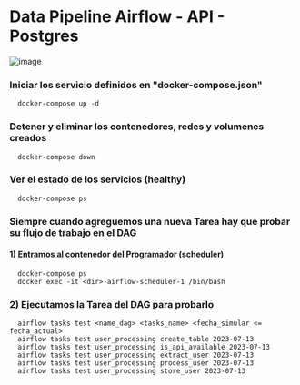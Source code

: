 # Data Pipeline Airflow - API - Postgres
![image](https://github.com/CarlosGil2001/data-pipelines-apache-airflow/assets/101606140/1dae1e1e-5115-477f-b6ff-166aabb66f4c)

### Iniciar los servicio definidos en "docker-compose.json"
      docker-compose up -d

### Detener y eliminar los contenedores, redes y volumenes creados
      docker-compose down

### Ver el estado de los servicios (healthy)
      docker-compose ps


### Siempre cuando agreguemos una nueva Tarea hay que probar su flujo de trabajo en el DAG

#### 1) Entramos al contenedor del Programador (scheduler)
      docker-compose ps
      docker exec -it <dir>-airflow-scheduler-1 /bin/bash

### 2) Ejecutamos la Tarea del DAG para probarlo
      airflow tasks test <name_dag> <tasks_name> <fecha_simular <= fecha_actual>
      airflow tasks test user_processing create_table 2023-07-13
      airflow tasks test user_processing is_api_available 2023-07-13
      airflow tasks test user_processing extract_user 2023-07-13
      airflow tasks test user_processing process_user 2023-07-13
      airflow tasks test user_processing store_user 2023-07-13
